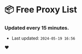 # :package: Free Proxy List
### Updated every 15 minutes.

- Last updated: `2024-05-19 16:56`

:heart:
